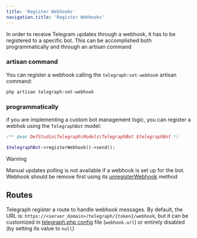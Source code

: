 ```yaml
---
title: 'Register Webhooks'
navigation.title: 'Register Webhooks'
---
```


In order to receive Telegram updates through a webhook, it has to be registered to a specific bot. This can be accomplished both programmatically and through an artisan command

### artisan command

You can register a webhook calling the `telegraph:set-webhook` artisan command:

```shell
php artisan telegraph:set-webhook
```

### programmatically

if you are implementing a custom bot management logic, you can register a webhok using the `TelegraphBot` model:

```php
/** @var DefStudio\Telegraph\Models\TelegraphBot $telegraphBot */

$telegraphBot->registerWebhook()->send();
```

> [!WARNING]
> Manual updates polling is not available if a webhook is set up for the bot. Webhook should be remove first using its [unregisterWebhook](/webhooks/deleting-webhooks) method


## Routes

Telegraph register a route to handle webhook messages. By default, the URL is: `https://<server_domain>/telegraph/{token}/webhook`, but it can be customized in [telegraph.php config](/installation#Configuration) file (`webhook.url`) or entirely disabled (by setting its value to `null`) 
